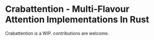 # Crabattention - Multi-Flavour Attention Implementations In Rust
Crabattention is a WIP. contributions are welcome.

